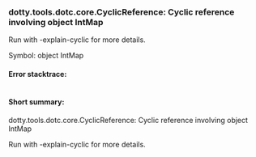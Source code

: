 ### dotty.tools.dotc.core.CyclicReference: Cyclic reference involving object IntMap

 Run with -explain-cyclic for more details.

Symbol: object IntMap

#### Error stacktrace:

```

```
#### Short summary: 

dotty.tools.dotc.core.CyclicReference: Cyclic reference involving object IntMap

 Run with -explain-cyclic for more details.